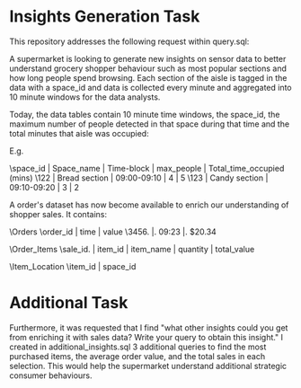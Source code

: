 # Insights Generation Task

This repository addresses the following request within query.sql:

A supermarket is looking to generate new insights on sensor data to better understand grocery shopper behaviour such as most popular sections and how long people spend browsing. Each section of the aisle is tagged in the data with a space_id and data is collected every minute and aggregated into 10 minute windows for the data analysts.

Today, the data tables contain 10 minute time windows, the space_id, the maximum number of people detected in that space during that time and the total minutes that aisle was occupied:

E.g.

\\space_id | Space_name | Time-block | max_people | Total_time_occupied (mins)
\\122 | Bread section | 09:00-09:10 | 4 | 5
\\123 | Candy section | 09:10-09:20 | 3 | 2



A order's dataset has now become available to enrich our understanding of shopper sales. It contains:

\\Orders
\\order_id | time | value
\\3456. |. 09:23 |. $20.34

\\Order_Items
\\sale_id. | item_id | item_name | quantity | total_value

\\Item_Location
\\item_id | space_id


# Additional Task
Furthermore, it was requested that I find "what other insights could you get from enriching it with sales data? Write your query to obtain this insight." I created in additional_insights.sql 3 additional queries to find the most purchased items, the average order value, and the total sales in each selection. This would help the supermarket understand additional strategic consumer behaviours.
